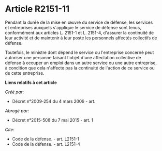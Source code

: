 # Article R2151-11

Pendant la durée de la mise en œuvre du service de défense, les services et entreprises auxquels s'applique le service de
défense sont tenus, conformément aux articles L. 2151-1 et L. 2151-4, d'assurer la continuité de leur activité et de
maintenir à leur poste les personnels affectés collectifs de défense. 

Toutefois, le ministre dont dépend le service ou l'entreprise concerné peut autoriser une personne faisant l'objet d'une
affectation collective de défense à occuper un emploi dans un autre service ou une autre entreprise, à condition que cela
n'affecte pas la continuité de l'action de ce service ou de cette entreprise.

**Liens relatifs à cet article**

_Créé par_:

  - Décret n°2009-254 du 4 mars 2009 - art.

_Abrogé par_:

  - Décret n°2015-508 du 7 mai 2015 - art. 1

_Cite_:

  - Code de la défense. - art. L2151-1
  - Code de la défense. - art. L2151-4
